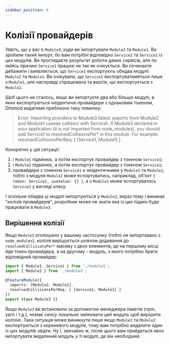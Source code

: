 ```yaml
---
sidebar_position: 6
---
```


# Колізії провайдерів

Уявіть, що у вас є `Module3`, куди ви імпортували `Module2` та `Module1`. Ви зробили такий імпорт, бо вам потрібні відповідно `Service2` та `Service1` із цих модулів. Ви проглядаєте результат роботи даних сервісів, але по якійсь причині `Service1` працює не так як очікується. Ви починаєте дебажити і виявляється, що `Service1` експортують обидва модулі: `Module2` та `Module1`. Ви очікували, що `Service1` експортуватиметься лише з `Module1`, але насправді спрацювала та версія, що експортується з `Module2`.

Щоб цього не сталось, якщо ви імпортуєте два або більше модулі, в яких експортуються неідентичні провайдери з однаковим токеном, Ditsmod кидатиме приблизно таку помилку:

> Error: Importing providers to Module3 failed: exports from Module2 and Module1 causes collision with Service1. If Module3 declared in your application (it is not imported from node_modules), you should add Service1 to resolvedCollisionsPer* in this module. For example: resolvedCollisionsPerReq: [ [Service1, Module1] ].

Конкретно у цій ситуації:

1. і `Module1` підмінює, а потім експортує провайдер з токеном `Service1`;
2. і `Module2` підмінює, а потім експортує провайдер з токеном `Service1`;
3. провайдери з токеном `Service1` є неідентичними у `Module1` та `Module2`, тобто з модуля `Module2` може еспортуватись, наприклад, об'єкт `{ token: Service1, useValue: {} }`, а з `Module1` може еспортуватись `Service1` у вигляді класу.

І оскільки обидва ці модулі імпортуються у `Module3`, якраз тому і виникає "колізія провайдерів", розробник може не знати яка із цих підмін буде працювати в `Module3`.

## Вирішення колізії

Якщо `Module3` оголошено у вашому застосунку (тобто не імпортовано з `node_modules`), колізія вирішується шляхом додавання до `resolvedCollisionsPer*` масиву з двох елементів, де на першому місці йде токен провайдера, а на другому - модуль, з якого потрібно брати відповідний провайдер:

```ts {6}
import { Module1, Service1 } from './module1';
import { Module2 } from './module2';

@featureModule({
  imports: [Module2, Module1],
  resolvedCollisionsPerReq: [ [Service1, Module1] ]
})
export class Module3 {}
```

Якщо `Module3` ви встановили за допомогою менеджера пакетів (npm, yarn і т.д.), немає сенсу локально змінювати цей модуль щоб вирішити колізію. Така ситуація може виникнути лише якщо `Module1` та `Module2` експортуються з кореневого модуля, тому вам потрібно видалити один із цих модулів звідти. Ну і, звичайно ж, після цього вам прийдеться явно імпортувати видалений модуль у ті модулі, де він необхідний.
